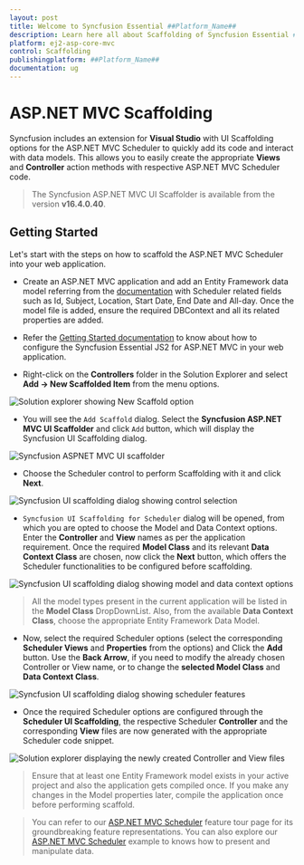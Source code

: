 ```yaml
---
layout: post
title: Welcome to Syncfusion Essential ##Platform_Name##
description: Learn here all about Scaffolding of Syncfusion Essential ##Platform_Name## widgets based on HTML5 and jQuery.
platform: ej2-asp-core-mvc
control: Scaffolding
publishingplatform: ##Platform_Name##
documentation: ug
---
```



# ASP.NET MVC Scaffolding

Syncfusion includes an extension for **Visual Studio** with UI Scaffolding options for the ASP.NET MVC Scheduler to quickly add its code and interact with data models. This allows you to easily create the appropriate **Views** and **Controller** action methods with respective ASP.NET MVC Scheduler code.

> The Syncfusion ASP.NET MVC UI Scaffolder is available from the version **v16.4.0.40**.

## Getting Started

Let's start with the steps on how to scaffold the ASP.NET MVC Scheduler into your web application.

* Create an ASP.NET MVC application and add an Entity Framework data model referring from the [documentation](https://docs.microsoft.com/en-us/aspnet/mvc/overview/getting-started/database-first-development/creating-the-web-application#generate-the-models) with Scheduler related fields such as Id, Subject, Location, Start Date, End Date and All-day. Once the model file is added, ensure the required DBContext and all its related properties are added.

* Refer the [Getting Started documentation](https://ej2.syncfusion.com/aspnetmvc/documentation/getting-started/visual-studio-2017/#configure-essential-js-2-in-the-application) to know about how to configure the Syncfusion Essential JS2 for ASP.NET MVC in your web application.

* Right-click on the **Controllers** folder in the Solution Explorer and select **Add → New Scaffolded Item** from the menu options.

![Solution explorer showing New Scaffold option](../../schedule/images/default-template.png)

* You will see the `Add Scaffold` dialog. Select the **Syncfusion ASP.NET MVC UI Scaffolder** and click `Add` button, which will display the Syncfusion UI Scaffolding dialog.

![Syncfusion ASPNET MVC UI scaffolder](../../schedule/images/ui-scaffolder.png)

* Choose the Scheduler control to perform Scaffolding with it and click **Next**.

![Syncfusion UI scaffolding dialog showing control selection](../../schedule/images/control-template.png)

* `Syncfusion UI Scaffolding for Scheduler` dialog will be opened, from which you are opted to choose the Model and Data Context options. Enter the **Controller** and **View** names as per the application requirement. Once the required **Model Class** and its relevant **Data Context Class** are chosen, now click the **Next** button, which offers the Scheduler functionalities to be configured before scaffolding.

![Syncfusion UI scaffolding dialog showing model and data context options](../../schedule/images/feature.png)

> All the model types present in the current application will be listed in the **Model Class** DropDownList. Also, from the available **Data Context Class**, choose the appropriate Entity Framework Data Model.

* Now, select the required Scheduler options (select the corresponding **Scheduler Views** and **Properties** from the options) and Click the **Add** button. Use the **Back Arrow**, if you need to modify the already chosen Controller or View name, or to change the **selected Model Class** and **Data Context Class**.

![Syncfusion UI scaffolding dialog showing scheduler features](../../schedule/images/scaffold-template.png)

* Once the required Scheduler options are configured through the **Scheduler UI Scaffolding**, the respective Scheduler **Controller** and the corresponding **View** files are now generated with the appropriate Scheduler code snippet.

![Solution explorer displaying the newly created Controller and View files](../../schedule/images/solution-explorer.png)

> Ensure that at least one Entity Framework model exists in your active project and also the application gets compiled once. If you make any changes in the Model properties later, compile the application once before performing scaffold.

> You can refer to our [ASP.NET MVC Scheduler](https://www.syncfusion.com/aspnet-mvc-ui-controls/scheduler) feature tour page for its groundbreaking feature representations. You can also explore our [ASP.NET MVC Scheduler](https://ej2.syncfusion.com/aspnetmvc/Schedule/Overview#/material) example to knows how to present and manipulate data.
